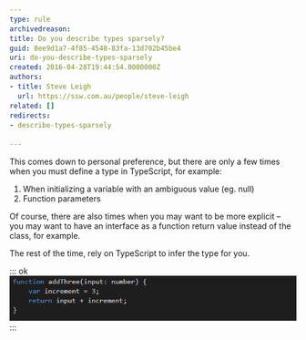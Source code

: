 ```yaml
---
type: rule
archivedreason: 
title: Do you describe types sparsely?
guid: 8ee9d1a7-4f85-4548-83fa-13d702b45be4
uri: do-you-describe-types-sparsely
created: 2016-04-28T19:44:54.0000000Z
authors:
- title: Steve Leigh
  url: https://ssw.com.au/people/steve-leigh
related: []
redirects:
- describe-types-sparsely

---
```


This comes down to personal preference, but there are only a few times when you must define a type in TypeScript, for example:

1. When initializing a variable with an ambiguous value (eg. null)
2. Function parameters


Of course, there are also times when you may want to be more explicit – you may want to have an interface as a function return value instead of the class, for example.

<!--endintro-->

The rest of the time, rely on TypeScript to infer the type for you.

::: ok  
![Figure: Except for the input parameter, TypeScript can infer all the types for this function](describe.png)  
:::
